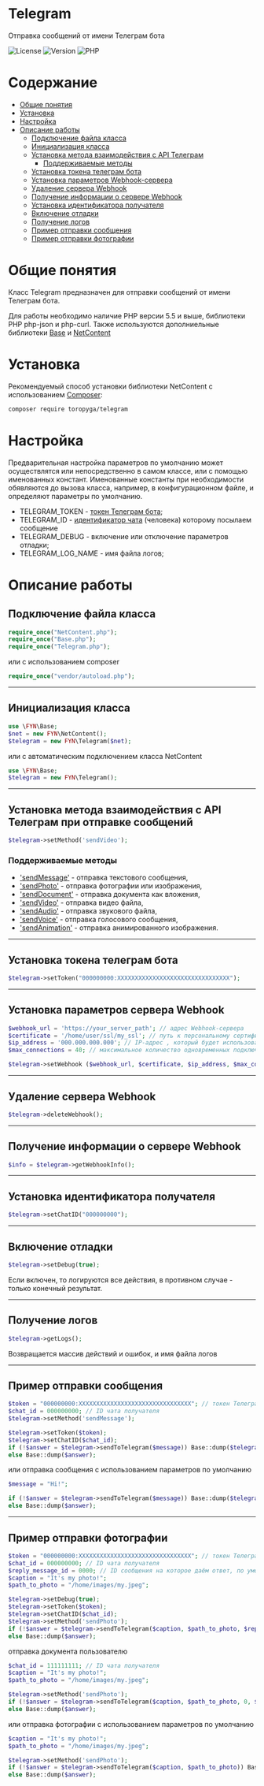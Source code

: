 # Telegram
Отправка сообщений от имени Телеграм бота

![License](https://img.shields.io/badge/license-MIT-brightgreen.svg)
![Version](https://img.shields.io/badge/version-v2.2.0-blue.svg)
![PHP](https://img.shields.io/badge/php-v5.5_--_v8-blueviolet.svg)

# Содержание

- [Общие понятия](#общие-понятия)
- [Установка](#Установка)
- [Настройка](#Настройка)
- [Описание работы](#описание-работы)
    - [Подключение файла класса](#Подключение-файла-класса)
    - [Инициализация класса](#Инициализация-класса)
    - [Установка метода взаимодействия с API Телеграм](#Установка-метода-взаимодействия-с-API-Телеграм-при-отправке-сообщений)
        - [Поддерживаемые методы](#Поддерживаемые-методы)
    - [Установка токена телеграм бота](#Установка-токена-телеграм-бота)
    - [Установка параметров Webhook-сервера](#Установка-параметров-сервера-Webhook)
    - [Удаление сервера Webhook](#Удаление-сервера-Webhook)
    - [Получение информации о сервере Webhook](#Получение-информации-о-сервере-Webhook)
    - [Установка идентификатора получателя](#Установка-идентификатора-получателя)
    - [Включение отладки](#Включение-отладки)
    - [Получение логов](#Получение-логов)
    - [Пример отправки сообщения](#Пример-отправки-сообщения)
    - [Пример отправки фотографии](#Пример-отправки-фотографии)

# Общие понятия

Класс Telegram предназначен для отправки сообщений от имени Телеграм бота.

Для работы необходимо наличие PHP версии 5.5 и выше, библиотеки PHP php-json и php-curl.
Также используются дополниельные библиотеки [Base](https://github.com/Toropyga/Base) и [NetContent](https://github.com/Toropyga/NetContent)

# Установка

Рекомендуемый способ установки библиотеки NetContent с использованием [Composer](http://getcomposer.org/):

```bash
composer require toropyga/telegram
```

# Настройка
Предварительная настройка параметров по умолчанию может осуществлятся или непосредственно в самом классе, или с помощью именованных констант.
Именованные константы при необходимости обявляются до вызова класса, например, в конфигурационном файле, и определяют параметры по умолчанию.
* TELEGRAM_TOKEN - [токен Телеграм бота](https://core.telegram.org/bots/api#authorizing-your-bot);
* TELEGRAM_ID - [идентификатор чата](https://t.me/username_to_id_bot) (человека) которому посылаем сообщение
* TELEGRAM_DEBUG - включение или отключение параметров отладки;
* TELEGRAM_LOG_NAME - имя файла логов;

# Описание работы

## Подключение файла класса
```php
require_once("NetContent.php");
require_once("Base.php");
require_once("Telegram.php");
```
или с использованием composer
```php
require_once("vendor/autoload.php");
```
---
## Инициализация класса
```php
use \FYN\Base;
$net = new FYN\NetContent();
$telegram = new FYN\Telegram($net);
```
или с автоматическим подключением класса NetContent
```php
use \FYN\Base;
$telegram = new FYN\Telegram();
```
---
## Установка метода взаимодействия с API Телеграм при отправке сообщений
```php
$telegram->setMethod('sendVideo');
```
### Поддерживаемые методы
* ['sendMessage'](https://core.telegram.org/bots/api#sendmessage) - отправка текстового сообщения,
* ['sendPhoto'](https://core.telegram.org/bots/api#sendphoto) - отправка фотографии или изображения,
* ['sendDocument'](https://core.telegram.org/bots/api#senddocument) - отправка документа как вложения,
* ['sendVideo'](https://core.telegram.org/bots/api#sendvideo) - отправка видео файла,
* ['sendAudio'](https://core.telegram.org/bots/api#sendaudio) - отправка звукового файла,
* ['sendVoice'](https://core.telegram.org/bots/api#sendvoice) - отправка голосового сообщения,
* ['sendAnimation'](https://core.telegram.org/bots/api#sendanimation) - отправка анимированного изображения.
---
## Установка токена телеграм бота
```php
$telegram->setToken("000000000:XXXXXXXXXXXXXXXXXXXXXXXXXXXXXXXX");
```

---
## Установка параметров сервера Webhook
```php
$webhook_url = 'https://your_server_path'; // адрес Webhook-сервера
$certificate = '/home/user/ssl/my_ssl'; // путь к персональному сертификату (необязательный параметр)
$ip_address = '000.000.000.000'; // IP-адрес , который будет использоваться для отправки запросов Webhook вместо IP-адреса, полученного через DNS (необязательный параметр)
$max_connections = 40; // максимальное количество одновременных подключений к Webhook-серверу [1-100] (необязательный параметр)

$telegram->setWebhook ($webhook_url, $certificate, $ip_address, $max_connections);
```

---
## Удаление сервера Webhook
```php
$telegram->deleteWebhook();
```

---
## Получение информации о сервере Webhook
```php
$info = $telegram->getWebhookInfo();
```

---
## Установка идентификатора получателя
```php
$telegram->setChatID("000000000");
```

---
## Включение отладки
```php
$telegram->setDebug(true);
```
Если включен, то логируются все действия, в противном случае - только конечный результат.

---
## Получение логов
```php
$telegram->getLogs();
```
Возвращается массив действий и ошибок, и имя файла логов

---
## Пример отправки сообщения
```php
$token = "000000000:XXXXXXXXXXXXXXXXXXXXXXXXXXXXXXXX"; // токен Телеграм бота
$chat_id = 000000000; // ID чата получателя
$telegram->setMethod('sendMessage');

$telegram->setToken($token);
$telegram->setChatID($chat_id);
if (!$answer = $telegram->sendToTelegram($message)) Base::dump($telegram->getLogs());
else Base::dump($answer);
```
или отправка сообщения с использованием параметров по умолчанию
```php
$message = "Hi!";

if (!$answer = $telegram->sendToTelegram($message)) Base::dump($telegram->getLogs());
else Base::dump($answer);
```
---
## Пример отправки фотографии
```php
$token = "000000000:XXXXXXXXXXXXXXXXXXXXXXXXXXXXXXXX"; // токен Телеграм бота
$chat_id = 000000000; // ID чата получателя
$reply_message_id = 0000; // ID сообщения на которое даём ответ, по умолчанию - 0;
$caption = "It's my photo!";
$path_to_photo = "/home/images/my.jpeg";

$telegram->setDebug(true);
$telegram->setToken($token);
$telegram->setChatID($chat_id);
$telegram->setMethod('sendPhoto');
if (!$answer = $telegram->sendToTelegram($caption, $path_to_photo, $reply_message_id)) Base::dump($telegram->getLogs());
else Base::dump($answer);
```
отправка документа пользователю
```php
$chat_id = 111111111; // ID чата получателя
$caption = "It's my photo!";
$path_to_photo = "/home/images/my.jpeg";

$telegram->setMethod('sendPhoto');
if (!$answer = $telegram->sendToTelegram($caption, $path_to_photo, 0, $chat_id)) Base::dump($telegram->getLogs());
else Base::dump($answer);
```
или отправка фотографии с использованием параметров по умолчанию
```php
$caption = "It's my photo!";
$path_to_photo = "/home/images/my.jpeg";

$telegram->setMethod('sendPhoto');
if (!$answer = $telegram->sendToTelegram($caption, $path_to_photo)) Base::dump($telegram->getLogs());
else Base::dump($answer);
```